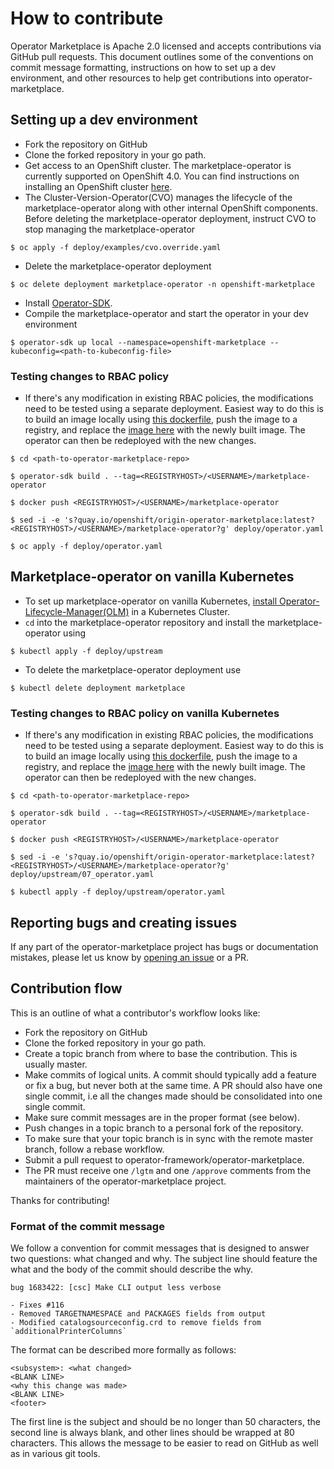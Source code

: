 # How to contribute

Operator Marketplace is Apache 2.0 licensed and accepts contributions via GitHub pull requests. This document outlines some of the conventions on commit message formatting, instructions on how to set up a dev environment, and other resources to help get contributions into operator-marketplace.  

## Setting up a dev environment

- Fork the repository on GitHub
- Clone the forked repository in your go path.
- Get access to an OpenShift cluster. The marketplace-operator is currently supported on OpenShift 4.0. You can find instructions on installing an OpenShift cluster [here](https://github.com/openshift/installer).
- The Cluster-Version-Operator(CVO) manages the lifecycle of the marketplace-operator along with other internal OpenShift components. Before deleting the marketplace-operator deployment, instruct CVO to stop managing the marketplace-operator 
```
$ oc apply -f deploy/examples/cvo.override.yaml
``` 
- Delete the marketplace-operator deployment
```
$ oc delete deployment marketplace-operator -n openshift-marketplace
```
- Install [Operator-SDK](https://github.com/operator-framework/operator-sdk).
- Compile the marketplace-operator and start the operator in your dev environment
```
$ operator-sdk up local --namespace=openshift-marketplace --kubeconfig=<path-to-kubeconfig-file>  
```

### Testing changes to RBAC policy
- If there's any modification in existing RBAC policies, the modifications need to be tested using a separate deployment. Easiest way to do this is to build an image locally using [this dockerfile](./Dockerfile), push the image to a registry, and replace the [image here](https://github.com/operator-framework/operator-marketplace/blob/master/deploy/operator.yaml#L23) with the newly built image. The operator can then be redeployed with the new changes.   

```
$ cd <path-to-operator-marketplace-repo>

$ operator-sdk build . --tag=<REGISTRYHOST>/<USERNAME>/marketplace-operator

$ docker push <REGISTRYHOST>/<USERNAME>/marketplace-operator 

$ sed -i -e 's?quay.io/openshift/origin-operator-marketplace:latest?<REGISTRYHOST>/<USERNAME>/marketplace-operator?g' deploy/operator.yaml

$ oc apply -f deploy/operator.yaml
```

## Marketplace-operator on vanilla Kubernetes

- To set up marketplace-operator on vanilla Kubernetes, [install Operator-Lifecycle-Manager(OLM)](https://github.com/operator-framework/operator-lifecycle-manager/blob/master/doc/install/install.md) in a Kubernetes Cluster. 
- `cd` into the marketplace-operator repository and install the marketplace-operator using 
```
$ kubectl apply -f deploy/upstream
```
- To delete the marketplace-operator deployment use 
```
$ kubectl delete deployment marketplace
``` 

### Testing changes to RBAC policy on vanilla Kubernetes
- If there's any modification in existing RBAC policies, the modifications need to be tested using a separate deployment. Easiest way to do this is to build an image locally using [this dockerfile](./Dockerfile), push the image to a registry, and replace the [image here](https://github.com/operator-framework/operator-marketplace/blob/master/deploy/upstream/07_operator.yaml#L28) with the newly built image. The operator can then be redeployed with the new changes.

```
$ cd <path-to-operator-marketplace-repo>

$ operator-sdk build . --tag=<REGISTRYHOST>/<USERNAME>/marketplace-operator

$ docker push <REGISTRYHOST>/<USERNAME>/marketplace-operator 

$ sed -i -e 's?quay.io/openshift/origin-operator-marketplace:latest?<REGISTRYHOST>/<USERNAME>/marketplace-operator?g' deploy/upstream/07_operator.yaml

$ kubectl apply -f deploy/upstream/operator.yaml
```

## Reporting bugs and creating issues

If any part of the operator-marketplace project has bugs or documentation mistakes, please let us know by [opening an issue](https://github.com/operator-framework/operator-marketplace/issues/new) or a PR. 

## Contribution flow

This is an outline of what a contributor's workflow looks like:

- Fork the repository on GitHub
- Clone the forked repository in your go path.
- Create a topic branch from where to base the contribution. This is usually master.
- Make commits of logical units. A commit should typically add a feature or fix a bug, but never both at the same time. A PR should also have one single commit, i.e all the changes made should be consolidated into one single commit.  
- Make sure commit messages are in the proper format (see below).
- Push changes in a topic branch to a personal fork of the repository.
- To make sure that your topic branch is in sync with the remote master branch, follow a rebase workflow.
- Submit a pull request to operator-framework/operator-marketplace.
- The PR must receive one `/lgtm` and one `/approve` comments from the maintainers of the operator-marketplace project.

Thanks for contributing!

### Format of the commit message

We follow a convention for commit messages that is designed to answer two
questions: what changed and why. The subject line should feature the what and
the body of the commit should describe the why.

```
bug 1683422: [csc] Make CLI output less verbose

- Fixes #116
- Removed TARGETNAMESPACE and PACKAGES fields from output
- Modified catalogsourceconfig.crd to remove fields from `additionalPrinterColumns`

```

The format can be described more formally as follows:

```
<subsystem>: <what changed>
<BLANK LINE>
<why this change was made>
<BLANK LINE>
<footer>
```

The first line is the subject and should be no longer than 50 characters, the second line is always blank, and other lines should be wrapped at 80 characters. This allows the message to be easier to read on GitHub as well as in various git tools.
